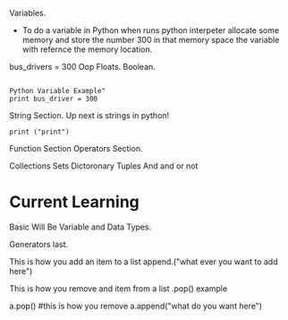 
Variables.
- To do a variable in Python when runs python interpeter allocate some memory and store the number 300 in that memory space the variable with refernce the memory location.
 
 bus_drivers = 300
Oop 
 Floats.
 Boolean.
 
```Python.

Python Variable Example"
print bus_driver = 300
```

String Section.
Up next is strings in python!

```print ("print")```

Function Section
Operators Section.

Collections
Sets
Dictoronary
Tuples
And and or not 

# Current Learning
Basic Will Be
Variable and Data Types.

Generators last.

This is how you add an item to a list
append.("what ever you want to add here")

This is how you remove and item from a list
.pop()
example

a.pop()  #this is how you remove
a.append("what do you want here")
